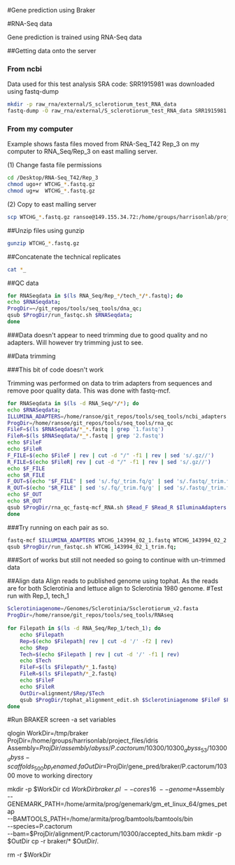 #Gene prediction using Braker

#RNA-Seq data

Gene prediction is trained using RNA-Seq data 

##Getting data onto the server
### From ncbi
Data used for this test analysis SRA code: SRR1915981 was downloaded using fastq-dump

```bash
mkdir -p raw_rna/external/S_sclerotiorum_test_RNA_data
fastq-dump -O raw_rna/external/S_sclerotiorum_test_RNA_data SRR1915981
```

### From my computer
Example shows fasta files moved from RNA-Seq_T42 Rep_3 on my computer to RNA_Seq/Rep_3 on east malling server.

(1) Change fasta file permissions
```bash
cd /Desktop/RNA-Seq_T42/Rep_3
chmod ugo+r WTCHG_*.fastq.gz
chmod ug+w  WTCHG_*.fastq.gz
```

(2) Copy to east malling server
```bash
scp WTCHG_*.fastq.gz ransoe@149.155.34.72:/home/groups/harrisonlab/project_files/Sclerotinia_spp/RNA_Seq/Rep_3
```

##Unzip files using gunzip
```bash
gunzip WTCHG_*.fastq.gz
```

##Concatenate the technical replicates
```bash
cat *_
```

##QC data
```bash
for RNASeqdata in $(ls RNA_Seq/Rep_*/tech_*/*.fastq); do
echo $RNASeqdata;
ProgDir=~/git_repos/tools/seq_tools/dna_qc;
qsub $ProgDir/run_fastqc.sh $RNASeqdata;
done

```
###Data doesn't appear to need trimming due to good quality and no adapters. Will however try trimming just to see.

##Data trimming

###This bit of code doesn't work

Trimming was performed on data to trim adapters from sequences and remove poor quality data.
This was done with fastq-mcf.

```bash
for RNASeqdata in $(ls -d RNA_Seq/*/*); do
echo $RNASeqdata;
ILLUMINA_ADAPTERS=/home/ransoe/git_repos/tools/seq_tools/ncbi_adapters.fa
ProgDir=/home/ransoe/git_repos/tools/seq_tools/rna_qc
FileF=$(ls $RNASeqdata/*_*.fastq | grep '1.fastq')
FileR=$(ls $RNASeqdata/*_*.fastq | grep '2.fastq')
echo $FileF
echo $FileR
F_FILE=$(echo $FileF | rev | cut -d "/" -f1 | rev | sed 's/.gz//')
R_FILE=$(echo $FileR| rev | cut -d "/" -f1 | rev | sed 's/.gz//')
echo $F_FILE
echo $R_FILE
F_OUT=$(echo "$F_FILE" | sed 's/.fq/_trim.fq/g' | sed 's/.fastq/_trim.fq/g')
R_OUT=$(echo "$R_FILE" | sed 's/.fq/_trim.fq/g' | sed 's/.fastq/_trim.fq/g')
echo $F_OUT
echo $R_OUT
qsub $ProgDir/rna_qc_fastq-mcf_RNA.sh $Read_F $Read_R $IluminaAdapters RNA
done
```

###Try running on each pair as so. 
```bash
fastq-mcf $ILLUMINA_ADAPTERS WTCHG_143994_02_1.fastq WTCHG_143994_02_2.fastq -o WTCHG_143994_02_1_trim.fq -o WTCHG_143994_02_2_trim.fq -C 1000000 -u -k 20 -t 0.01 -q 30 -p 5
qsub $ProgDir/run_fastqc.sh WTCHG_143994_02_1_trim.fq;
```

###Sort of works but still not needed so going to continue with un-trimmed data


##Align data
Align reads to published genome using tophat. As the reads are for both Sclerotinia and lettuce align to Sclerotinia 1980 genome.
#Test run with Rep_1, tech_1

```bash
Sclerotiniagenome=/Genomes/Sclerotinia/Ssclerotiorum_v2.fasta
ProgDir=/home/ransoe/git_repos/tools/seq_tools/RNAseq
	
for Filepath in $(ls -d RNA_Seq/Rep_1/tech_1); do
	echo $Filepath
	Rep=$(echo $Filepath| rev | cut -d '/' -f2 | rev)
	echo $Rep
	Tech=$(echo $Filepath | rev | cut -d '/' -f1 | rev)
	echo $Tech
	FileF=$(ls $Filepath/*_1.fastq)
	FileR=$(ls $Filepath/*_2.fastq)
	echo $FileF
	echo $FileR
	OutDir=alignment/$Rep/$Tech
	qsub $ProgDir/tophat_alignment_edit.sh $Sclerotiniagenome $FileF $FileR $OutDir
done
```

#Run BRAKER
screen -a set variables

  qlogin
  WorkDir=/tmp/braker
  ProjDir=/home/groups/harrisonlab/project_files/idris
  Assembly=$ProjDir/assembly/abyss/P.cactorum/10300/10300_abyss_53/10300_abyss-scaffolds_500bp_renamed.fa
  OutDir=$ProjDir/gene_pred/braker/P.cactorum/10300
move to working directory

  mkdir -p $WorkDir
  cd $WorkDir
  braker.pl \
    --cores 16 \
    --genome=$Assembly \
    --GENEMARK_PATH=/home/armita/prog/genemark/gm_et_linux_64/gmes_petap \
    --BAMTOOLS_PATH=/home/armita/prog/bamtools/bamtools/bin \
    --species=P.cactorum \
    --bam=$ProjDir/alignment/P.cactorum/10300/accepted_hits.bam
  mkdir -p $OutDir
  cp -r braker/* $OutDir/.

  rm -r $WorkDir